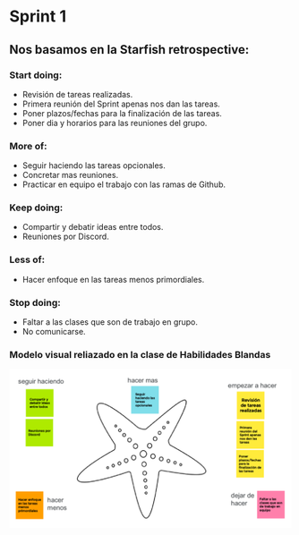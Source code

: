 # Sprint 1
## Nos basamos en la Starfish retrospective:

### Start doing:

* Revisión de tareas realizadas.
* Primera reunión del Sprint apenas nos dan las tareas.
* Poner plazos/fechas para la finalización de las tareas.
* Poner dia y horarios para las reuniones del grupo.

### More of:
* Seguir haciendo las tareas opcionales.
* Concretar mas reuniones.
* Practicar en equipo el trabajo con las ramas de Github.

### Keep doing:
* Compartir y debatir ideas entre todos.
* Reuniones por Discord.

### Less of:
* Hacer enfoque en las tareas menos primordiales.

### Stop doing:
* Faltar a las clases que son de trabajo en grupo.
* No comunicarse.

### Modelo visual reliazado en la clase de Habilidades Blandas
![star](/public/images/star.png)

